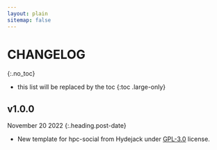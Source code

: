 ```yaml
---
layout: plain
sitemap: false
---
```


# CHANGELOG
{:.no_toc}

* this list will be replaced by the toc
{:toc .large-only}

## v1.0.0
November 20 2022
{:.heading.post-date}

* New template for hpc-social from Hydejack under [GPL-3.0] license.

[GPL-3.0]: LICENSE
[Hydejack]: https://github.com/hydecorp/hydejack
